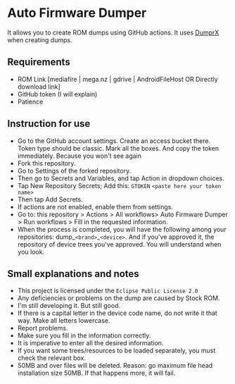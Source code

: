 # Auto Firmware Dumper
It allows you to create ROM dumps using GitHub actions. It uses [DumprX](https://github.com/DumprX/DumprX) when creating dumps.

## Requirements
- ROM Link [mediafire | mega.nz | gdrive | AndroidFileHost OR Directly download link]
- GitHub token (I will explain)
- Patience

## Instruction for use
- Go to the GitHub account settings. Create an access bucket there. Token type should be classic. Mark all the boxes. And copy the token immediately. Because you won't see again
- Fork this repository.
- Go to Settings of the forked repository.
- Then go to Secrets and Variables, and tap Action in dropdown choices.
- Tap New Repository Secrets;
Add this:
`GTOKEN`
`<paste here your token name>`
- Then tap Add Secrets.
- If actions are not enabled, enable them from settings.
- Go to: this repository > Actions > All workflows> Auto Firmware Dumper > Run workflows > Fill in the requested information.
- When the process is completed, you will have the following among your repositories: dump_`<brand>`_`<device>`. And if you've approved it, the repository of device trees you've approved. You will understand when you look.

## Small explanations and notes
- This project is licensed under the `Eclipse Public License 2.0`
- Any deficiencies or problems on the dump are caused by Stock ROM.
- I'm still developing it. But still good.
- If there is a capital letter in the device code name, do not write it that way. Make all letters lowercase.
- Report problems.
- Make sure you fill in the information correctly.
- It is imperative to enter all the desired information.
- If you want some trees/resources to be loaded separately, you must check the relevant box.
- 50MB and over files will be deleted. Reason: go maximum file head installation size 50MB. If that happens more, it will fail.
